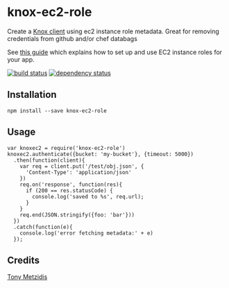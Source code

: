 # knox-ec2-role

Create a [Knox client](https://www.npmjs.com/package/knox) using ec2 instance role metadata. Great for removing credentials from github and/or chef databags

See [this guide](https://docs.aws.amazon.com/IAM/latest/UserGuide/id_roles_use_switch-role-ec2.html) which explains how to set up and use EC2 instance roles for your app.

[![build status](https://secure.travis-ci.org/tonymet/knox-ec2-role.svg)](http://travis-ci.org/tonymet/knox-ec2-role)
[![dependency status](https://david-dm.org/tonymet/knox-ec2-role.svg)](https://david-dm.org/tonymet/knox-ec2-role)

## Installation

```
npm install --save knox-ec2-role
```

## Usage
```
var knoxec2 = require('knox-ec2-role')
knoxec2.authenticate({bucket: 'my-bucket'}, {timeout: 5000})
  .then(function(client){
    var req = client.put('/test/obj.json', {
      'Content-Type': 'application/json'
    })
    req.on('response', function(res){
      if (200 == res.statusCode) {
        console.log('saved to %s', req.url);
      }
    }
    req.end(JSON.stringify({foo: 'bar'}))
  })
  .catch(function(e){
    console.log('error fetching metadata:' + e)
  });
```

## Credits
[Tony Metzidis](https://github.com/tonymet/)
